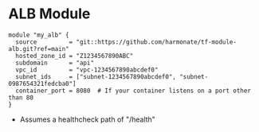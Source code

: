 # ALB Module

```hcl
module "my_alb" {
  source         = "git::https://github.com/harmonate/tf-module-alb.git?ref=main"
  hosted_zone_id = "Z1234567890ABC"
  subdomain      = "api"
  vpc_id         = "vpc-1234567890abcdef0"
  subnet_ids     = ["subnet-1234567890abcdef0", "subnet-0987654321fedcba0"]
  container_port = 8080  # If your container listens on a port other than 80
}
```

* Assumes a healthcheck path of "/health"
